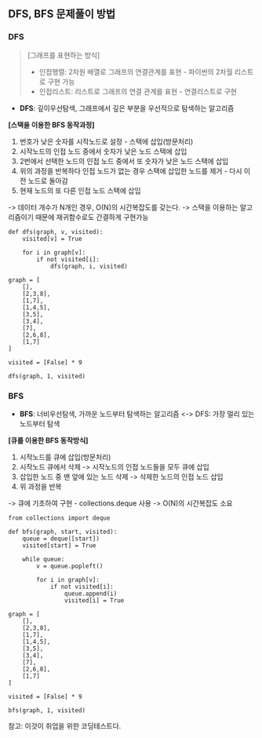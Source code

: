 ## DFS, BFS 문제풀이 방법

### DFS

> [그래프를 표현하는 방식]
> * 인접행렬: 2차원 배열로 그래프의 연결관계를 표현 - 파이썬의 2차월 리스트로 구현 가능
> * 인접리스트: 리스트로 그래프의 연결 관계를 표현 - 연결리스트로 구현

* **DFS**: 깊이우선탐색, 그래프에서 깊은 부분을 우선적으로 탐색하는 알고리즘

**[스택을 이용한 BFS 동작과정]**
1. 번호가 낮은 숫자를 시작노드로 설정 - 스택에 삽입(방문처리)
2. 시작노드의 인접 노드 중에서 숫자가 낮은 노드 스택에 삽입
3. 2번에서 선택한 노드의 인접 노드 중에서 또 숫자가 낮은 노드 스택에 삽입
4. 위의 과정을 반복하다 인접 노드가 없는 경우 스택에 삽입한 노드를 제거 - 다시 이전 노드로 돌아감
5. 현재 노드의 또 다른 인접 노드 스택에 삽입

-> 데이터 개수가 N개인 경우, O(N)의 시간복잡도를 갖는다.
-> 스택을 이용하는 알고리즘이기 때문에 재귀함수로도 간결하게 구현가능

```
def dfs(graph, v, visited):
    visited[v] = True

    for i in graph[v]:
        if not visited[i]:
            dfs(graph, i, visited)

graph = [
    [],
    [2,3,8],
    [1,7],
    [1,4,5],
    [3,5],
    [3,4],
    [7],
    [2,6,8],
    [1,7]
]

visited = [False] * 9

dfs(graph, 1, visited)
```


### BFS

* **BFS**: 너비우선탐색, 가까운 노드부터 탐색하는 알고리즘 <-> DFS: 가장 멀리 있는 노드부터 탐색

**[큐를 이용한 BFS 동작방식]**
1. 시작노드를 큐에 삽입(방문처리)
2. 시작노드 큐에서 삭제 -> 시작노드의 인접 노드들을 모두 큐에 삽입
3. 삽입한 노드 중 맨 앞에 있는 노드 삭제 -> 삭제한 노드의 인접 노드 삽입
4. 위 과정을 반복

-> 큐에 기초하여 구현 - collections.deque 사용
-> O(N)의 시간복잡도 소요

```
from collections import deque

def bfs(graph, start, visited):
    queue = deque([start])
    visited[start] = True

    while queue:
        v = queue.popleft()

        for i in graph[v]:
            if not visited[i]:
                queue.append(i)
                visited[i] = True

graph = [
    [],
    [2,3,8],
    [1,7],
    [1,4,5],
    [3,5],
    [3,4],
    [7],
    [2,6,8],
    [1,7]
]

visited = [False] * 9

bfs(graph, 1, visited)
```

참고: 이것이 취업을 위한 코딩테스트다.

